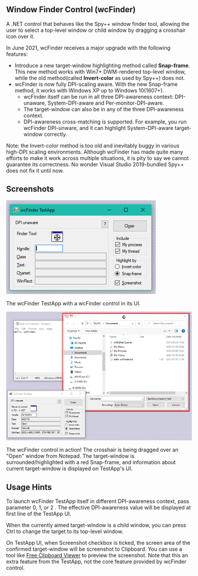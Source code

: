 Window Finder Control (wcFinder)
--------------------------------

A .NET control that behaves like the Spy++ window finder tool, allowing the
user to select a top-level window or child window by dragging a crosshair icon over it.

In June 2021, wcFinder receives a major upgrade with the following features:

* Introduce a new target-window highlighting method called **Snap-frame**. 
  This new method works with Win7+ DWM-rendered top-level window, 
  while the old method(called **Invert-color** as used by Spy++) does not.
* wcFinder is now fully DPI-scaling aware. With the new Snap-frame method, it works with
  Windows XP up to Windows 10(1607+).
  * wcFinder itself can be run in all three DPI-awareness context: DPI-unaware, System-DPI-aware 
    and Per-monitor-DPI-aware.
  * The target-window can also be in any of the three DPI-awareness context.
  * DPI-awareness cross-matching is supported. For example, you run wcFinder DPI-unware, and 
    it can highlight System-DPI-aware target-window correctly.

Note: the Invert-color method is too old and inevitably buggy in various high-DPI scaling environments. 
Although wcFinder has made quite many efforts to make it work across multiple situations, it is pity 
to say we cannot guarantee its correctness. No wonder Visual Studio 2019-bundled Spy++ does not fix it until now.

Screenshots
-----------

![Window Finder Control: Screenshot 1](Graphics/Screenshots/Screenshot-Win10-01.png)

The wcFinder TestApp with a wcFinder control in its UI.


![Window Finder Control: Screenshot 2](Graphics/Screenshots/Screenshot-Win10-02.png)

The wcFinder control in action! The crosshair is being dragged over an "Open" window from Notepad.
The target-window is surrounded/highlighted with a red Snap-frame, and information about current target-window 
is displayed on TestApp's UI.

Usage Hints
-----------

To launch wcFinder TestApp itself in different DPI-awareness context, pass parameter 0, 1, or 2 . 
The effective DPI-awareness value will be displayed at first line of the TestApp UI.

When the currently aimed target-window is a child window, you can press Ctrl to change the target 
to its top-level window.

On TestApp UI, when Screenshot checkbox is ticked, the screen area of the confirmed target-window will be 
screenshot to Clipboard. You can use a tool like [Free Clipboard Viewer](https://freeclipboardviewer.com/) 
to preview the screenshot. Note that this an extra feature from the TestApp, not the core feature provided
by wcFinder control.

